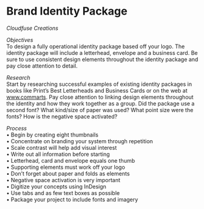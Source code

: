 Brand Identity Package
=============================================
_Cloudfuse Creations_

_Objectives_<br />
To design a fully operational identity package based off your logo. The identity package will include a letterhead, envelope and a business card. Be sure to use consistent design elements throughout the identity package and pay close attention to detail.

_Research_<br />
Start by researching successful examples of existing identity packages in books like Print’s Best Letterheads and Business Cards or on the web at www.commarts. Pay close attention to linking design elements throughout the identity and how they work together as a group. Did the package use a second font? What kind/size of paper was used? What point size were the fonts? How is the negative space activated?

_Process_<br />
• Begin by creating eight thumbnails<br />
• Concentrate on branding your system through repetition<br />
• Scale contrast will help add visual interest<br />
• Write out all information before starting<br />
• Letterhead, card and envelope equals one thumb<br />
• Supporting elements must work off your logo<br />
• Don’t forget about paper and folds as elements<br />
• Negative space activation is very important<br />
• Digitize your concepts using InDesign<br />
• Use tabs and as few text boxes as possible<br />
• Package your project to include fonts and imagery